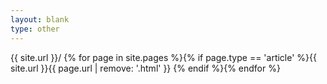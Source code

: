 ```yaml
---
layout: blank
type: other
---
```


<?xml version="1.0" encoding="UTF-8"?>
<urlset xmlns:xsi="http://www.w3.org/2001/XMLSchema-instance" xsi:schemaLocation="http://www.sitemaps.org/schemas/sitemap/0.9 http://www.sitemaps.org/schemas/sitemap/0.9/sitemap.xsd" xmlns="http://www.sitemaps.org/schemas/sitemap/0.9">
<url><loc>{{ site.url }}/</loc></url>
{% for page in site.pages %}{% if page.type == 'article' %}<url><loc>{{ site.url }}{{ page.url | remove: '.html' }}</loc></url>
{% endif %}{% endfor %}
</urlset>
